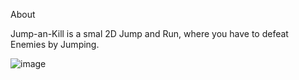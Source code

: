 About

Jump-an-Kill is a smal 2D Jump and Run, where you have to defeat Enemies by Jumping.

![image](https://github.com/user-attachments/assets/0ea75769-bcb5-4ddc-88b6-ae7732a579e9)
